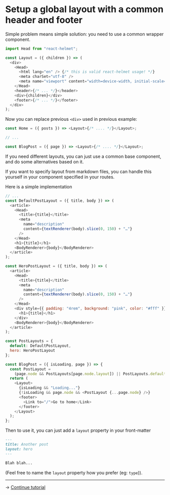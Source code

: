 # Setup a global layout with a common header and footer

Simple problem means simple solution: you need to use a common wrapper
component.

```js
import Head from "react-helmet";

const Layout = ({ children }) => (
  <div>
    <Head>
      <html lang="en" /> {/* this is valid react-helmet usage! */}
      <meta charSet="utf-8" />
      <meta name="viewport" content="width=device-width, initial-scale=1" />
    </Head>
    <header>{/* ... */}</header>
    <div>{children}</div>
    <footer>{/* ... */}</footer>
  </div>
);
```

Now you can replace previous `<div>` used in previous example:

```js
const Home = ({ posts }) => <Layout>{/* .... */}</Layout>;

// ...

const BlogPost = ({ page }) => <Layout>{/* .... */}</Layout>;
```

If you need different layouts, you can just use a common base component, and do
some alternatives based on it.

If you want to specify layout from markdown files, you can handle this yourself
in your component specified in your routes.

Here is a simple implementation

```js
// ...
const DefaultPostLayout = ({ title, body }) => (
  <article>
    <Head>
      <title>{title}</title>
      <meta
        name="description"
        content={textRenderer(body).slice(0, 150) + "…"}
      />
    </Head>
    <h1>{title}</h1>
    <BodyRenderer>{body}</BodyRenderer>
  </article>
);

const HeroPostLayout = ({ title, body }) => (
  <article>
    <Head>
      <title>{title}</title>
      <meta
        name="description"
        content={textRenderer(body).slice(0, 150) + "…"}
      />
    </Head>
    <div style={{ padding: "4rem", background: "pink", color: "#fff" }}>
      <h1>{title}</h1>
    </div>
    <BodyRenderer>{body}</BodyRenderer>
  </article>
);

const PostLayouts = {
  default: DefaultPostLayout,
  hero: HeroPostLayout
};

const BlogPost = ({ isLoading, page }) => {
  const PostLayout =
    (page.node && PostLayouts[page.node.layout]) || PostLayouts.default;
  return (
    <Layout>
      {isLoading && "Loading..."}
      {!isLoading && page.node && <PostLayout {...page.node} />}
      <footer>
        <Link to="/">Go to home</Link>
      </footer>
    </Layout>
  );
};
```

Then to use it, you can just add a `layout` property in your front-matter

```md
---
title: Another post
layout: hero
---

Blah blah...
```

(Feel free to name the `layout` property how you prefer (eg: `type`)).

---

→ [Continue tutorial](08.md)
